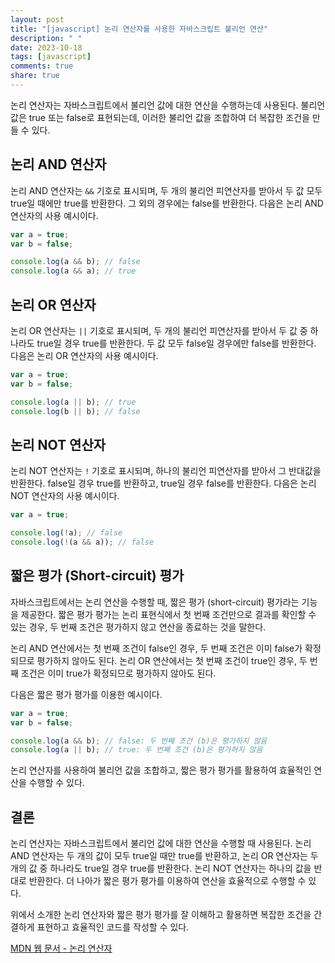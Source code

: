 ```yaml
---
layout: post
title: "[javascript] 논리 연산자를 사용한 자바스크립트 불리언 연산"
description: " "
date: 2023-10-18
tags: [javascript]
comments: true
share: true
---
```


논리 연산자는 자바스크립트에서 불리언 값에 대한 연산을 수행하는데 사용된다. 불리언 값은 true 또는 false로 표현되는데, 이러한 불리언 값을 조합하여 더 복잡한 조건을 만들 수 있다.

## 논리 AND 연산자

논리 AND 연산자는 `&&` 기호로 표시되며, 두 개의 불리언 피연산자를 받아서 두 값 모두 true일 때에만 true를 반환한다. 그 외의 경우에는 false를 반환한다. 다음은 논리 AND 연산자의 사용 예시이다.

```javascript
var a = true;
var b = false;

console.log(a && b); // false
console.log(a && a); // true
```

## 논리 OR 연산자

논리 OR 연산자는 `||` 기호로 표시되며, 두 개의 불리언 피연산자를 받아서 두 값 중 하나라도 true일 경우 true를 반환한다. 두 값 모두 false일 경우에만 false를 반환한다. 다음은 논리 OR 연산자의 사용 예시이다.

```javascript
var a = true;
var b = false;

console.log(a || b); // true
console.log(b || b); // false
```

## 논리 NOT 연산자

논리 NOT 연산자는 `!` 기호로 표시되며, 하나의 불리언 피연산자를 받아서 그 반대값을 반환한다. false일 경우 true를 반환하고, true일 경우 false를 반환한다. 다음은 논리 NOT 연산자의 사용 예시이다.

```javascript
var a = true;

console.log(!a); // false
console.log(!(a && a)); // false
```

## 짧은 평가 (Short-circuit) 평가

자바스크립트에서는 논리 연산을 수행할 때, 짧은 평가 (short-circuit) 평가라는 기능을 제공한다. 짧은 평가 평가는 논리 표현식에서 첫 번째 조건만으로 결과를 확인할 수 있는 경우, 두 번째 조건은 평가하지 않고 연산을 종료하는 것을 말한다.

논리 AND 연산에서는 첫 번째 조건이 false인 경우, 두 번째 조건은 이미 false가 확정되므로 평가하지 않아도 된다. 논리 OR 연산에서는 첫 번째 조건이 true인 경우, 두 번째 조건은 이미 true가 확정되므로 평가하지 않아도 된다.

다음은 짧은 평가 평가를 이용한 예시이다.

```javascript
var a = true;
var b = false;

console.log(a && b); // false: 두 번째 조건 (b)은 평가하지 않음
console.log(a || b); // true: 두 번째 조건 (b)은 평가하지 않음
```

논리 연산자를 사용하여 불리언 값을 조합하고, 짧은 평가 평가를 활용하여 효율적인 연산을 수행할 수 있다.

## 결론

논리 연산자는 자바스크립트에서 불리언 값에 대한 연산을 수행할 때 사용된다. 논리 AND 연산자는 두 개의 값이 모두 true일 때만 true를 반환하고, 논리 OR 연산자는 두 개의 값 중 하나라도 true일 경우 true를 반환한다. 논리 NOT 연산자는 하나의 값을 반대로 반환한다. 더 나아가 짧은 평가 평가를 이용하여 연산을 효율적으로 수행할 수 있다.

위에서 소개한 논리 연산자와 짧은 평가 평가를 잘 이해하고 활용하면 복잡한 조건을 간결하게 표현하고 효율적인 코드를 작성할 수 있다.

[MDN 웹 문서 - 논리 연산자](https://developer.mozilla.org/ko/docs/Web/JavaScript/Reference/Operators/Logical_Operators)